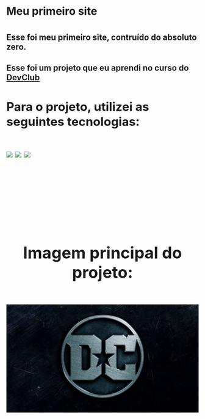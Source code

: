 <h1> Meu primeiro site<h1/>
<h2>Esse foi meu primeiro site, contruído do absoluto zero.<h2/>
<h2> Esse foi um projeto que eu aprendi no curso do <a href="https://rodolfomori.com.br/devclub">DevClub<a/><h2/>
<h2>Para o projeto, utilizei as seguintes tecnologias:<h2/>
<img src="https://img.shields.io/badge/HTML5-E34F26?style=for-the-badge&logo=html5&logoColor=white"> <img src="https://img.shields.io/badge/CSS3-1572B6?style=for-the-badge&logo=css3&logoColor=white"> <img src="https://img.shields.io/badge/JavaScript-F7DF1E?style=for-the-badge&logo=javascript&logoColor=black">
<br>
<br>
<br>
<br>
<br>
<h1 align="center">Imagem principal do projeto:<h1/>
<img src="https://github.com/DaniloWolff302104/meu-primeiro-site/blob/master/imagens/dc.jpg?raw=true">
